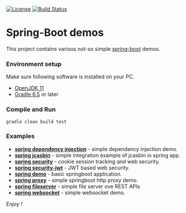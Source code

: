 [![License](https://img.shields.io/badge/License-Apache%202.0-blue.svg)](https://opensource.org/licenses/Apache-2.0)
[![Build Status](https://travis-ci.org/jveverka/spring-examples.svg?branch=master)](https://travis-ci.org/jveverka/spring-examples)

# Spring-Boot demos
This project contains various not-so simple [spring-boot](https://spring.io/projects/spring-boot) demos.

### Environment setup
Make sure following software is installed on your PC.
* [OpenJDK 11](https://adoptopenjdk.net/?variant=openjdk11&jvmVariant=hotspot)
* [Gradle 6.5](https://gradle.org/install/) or later

### Compile and Run
```
gradle clean build test
```

### Examples
* [__spring dependency injection__](spring-di) - simple dependency injection demo.
* [__spring jcasbin__](spring-jcasbin) - simple integration example of jcasbin in spring app.
* [__spring security__](spring-security) - cookie session tracking and web security.
* [__spring security-jwt__](spring-security-jwt) - JWT based web security.
* [__spring demo__](spring-demo) - basic springboot application.
* [__spring proxy__](spring-proxy) - simple springboot http proxy demo.
* [__spring fileserver__](spring-fileserver) - simple file server ove REST APIs 
* [__spring websocket__](spring-websockets) - simple websocket demo.

_Enjoy !_
